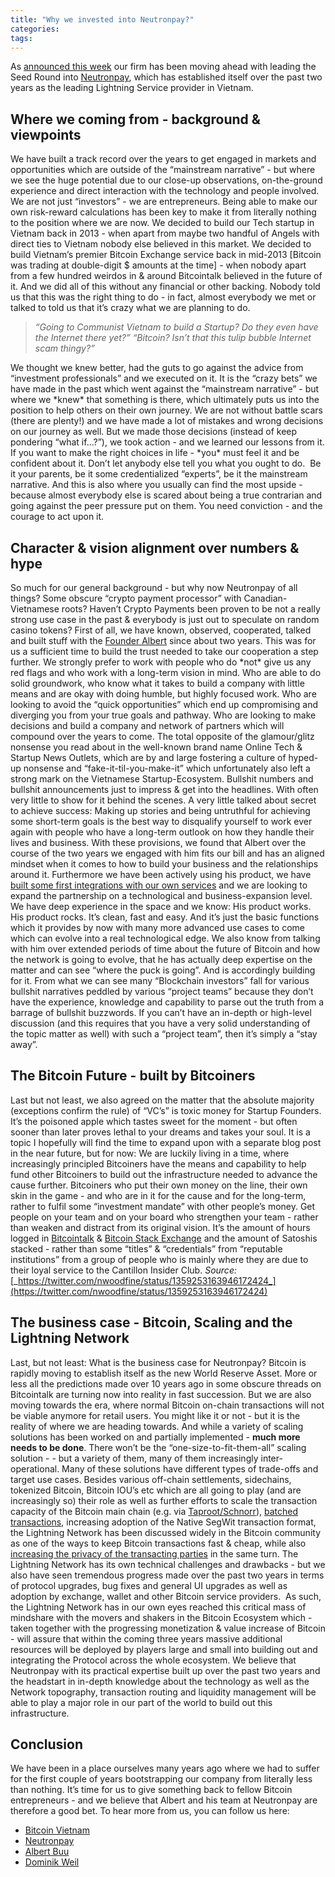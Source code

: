 ```yaml
---
title: "Why we invested into Neutronpay?"
categories:
tags:
---
```

As [announced this week](https://news.bitcoinvn.io/bitcoinvn-leading-seed-funding-round-in-neutronpay/?lang=en) our firm has been moving ahead with leading the Seed Round into [Neutronpay](https://neutronpay.com), which has established itself over the past two years as the leading Lightning Service provider in Vietnam.

**Where we coming from - background & viewpoints**
--------------------------------------------------

We have built a track record over the years to get engaged in markets and opportunities which are outside of the “mainstream narrative” - but where we see the huge potential due to our close-up observations, on-the-ground experience and direct interaction with the technology and people involved. We are not just “investors” - we are entrepreneurs. Being able to make our own risk-reward calculations has been key to make it from literally nothing to the position where we are now. We decided to build our Tech startup in Vietnam back in 2013 - when apart from maybe two handful of Angels with direct ties to Vietnam nobody else believed in this market. We decided to build Vietnam’s premier Bitcoin Exchange service back in mid-2013 \[Bitcoin was trading at double-digit $ amounts at the time\] - when nobody apart from a few hundred weirdos in & around Bitcointalk believed in the future of it. And we did all of this without any financial or other backing. Nobody told us that this was the right thing to do - in fact, almost everybody we met or talked to told us that it’s crazy what we are planning to do.

> _“Going to Communist Vietnam to build a Startup? Do they even have the Internet there yet?”_ _“Bitcoin? Isn’t that this tulip bubble Internet scam thingy?”_

We thought we knew better, had the guts to go against the advice from “investment professionals” and we executed on it. It is the “crazy bets” we have made in the past which went against the “mainstream narrative” - but where we \*knew\* that something is there, which ultimately puts us into the position to help others on their own journey. We are not without battle scars (there are plenty!) and we have made a lot of mistakes and wrong decisions on our journey as well. But we made those decisions (instead of keep pondering “what if…?”), we took action - and we learned our lessons from it. If you want to make the right choices in life - \*you\* must feel it and be confident about it. Don’t let anybody else tell you what you ought to do.  Be it your parents, be it some credentialized “experts”, be it the mainstream narrative. And this is also where you usually can find the most upside - because almost everybody else is scared about being a true contrarian and going against the peer pressure put on them. You need conviction - and the courage to act upon it.

**Character & vision alignment over numbers & hype**
----------------------------------------------------

So much for our general background - but why now Neutronpay of all things? Some obscure “crypto payment processor” with Canadian-Vietnamese roots? Haven’t Crypto Payments been proven to be not a really strong use case in the past & everybody is just out to speculate on random casino tokens? First of all, we have known, observed, cooperated, talked and built stuff with the [Founder Albert](https://www.twitter.com/subnetmask) since about two years. This was for us a sufficient time to build the trust needed to take our cooperation a step further. We strongly prefer to work with people who do \*not\* give us any red flags and who work with a long-term vision in mind. Who are able to do solid groundwork, who know what it takes to build a company with little means and are okay with doing humble, but highly focused work. Who are looking to avoid the “quick opportunities” which end up compromising and diverging you from your true goals and pathway. Who are looking to make decisions and build a company and network of partners which will compound over the years to come. The total opposite of the glamour/glitz nonsense you read about in the well-known brand name Online Tech & Startup News Outlets, which are by and large fostering a culture of hyped-up nonsense and “fake-it-til-you-make-it” which unfortunately also left a strong mark on the Vietnamese Startup-Ecosystem. Bullshit numbers and bullshit announcements just to impress & get into the headlines. With often very little to show for it behind the scenes. A very little talked about secret to achieve success: Making up stories and being untruthful for achieving some short-term goals is the best way to disqualify yourself to work ever again with people who have a long-term outlook on how they handle their lives and business. With these provisions, we found that Albert over the course of the two years we engaged with him fits our bill and has an aligned mindset when it comes to how to build your business and the relationships around it. Furthermore we have been actively using his product, we have [built some first integrations with our own services](https://news.bitcoinvn.io/bitcoinvn-shop-accepts-lightning-payments/?lang=en) and we are looking to expand the partnership on a technological and business-expansion level. We have deep experience in the space and we know: His product works.  His product rocks. It’s clean, fast and easy. And it’s just the basic functions which it provides by now with many more advanced use cases to come which can evolve into a real technological edge. We also know from talking with him over extended periods of time about the future of Bitcoin and how the network is going to evolve, that he has actually deep expertise on the matter and can see “where the puck is going”. And is accordingly building for it. From what we can see many “Blockchain investors” fall for various bullshit narratives peddled by various “project teams” because they don’t have the experience, knowledge and capability to parse out the truth from a barrage of bullshit buzzwords. If you can’t have an in-depth or high-level discussion (and this requires that you have a very solid understanding of the topic matter as well) with such a “project team”, then it’s simply a “stay away”.

**The Bitcoin Future - built by Bitcoiners** 
---------------------------------------------

Last but not least, we also agreed on the matter that the absolute majority (exceptions confirm the rule) of “VC’s” is toxic money for Startup Founders. It’s the poisoned apple which tastes sweet for the moment - but often sooner than later proves lethal to your dreams and takes your soul. It is a topic I hopefully will find the time to expand upon with a separate blog post in the near future, but for now: We are luckily living in a time, where increasingly principled Bitcoiners have the means and capability to help fund other Bitcoiners to build out the infrastructure needed to advance the cause further. Bitcoiners who put their own money on the line, their own skin in the game - and who are in it for the cause and for the long-term, rather to fulfil some “investment mandate” with other people’s money. Get people on your team and on your board who strengthen your team - rather than weaken and distract from its original vision. It’s the amount of hours logged in [Bitcointalk](https://bitcointalk.org/) & [Bitcoin Stack Exchange](https://bitcoin.stackexchange.com/) and the amount of Satoshis stacked - rather than some “titles” & “credentials” from “reputable institutions” from a group of people who is mainly where they are due to their loyal service to the Cantillon Insider Club. _Source:_  [_https://twitter.com/nwoodfine/status/1359253163946172424_](https://twitter.com/nwoodfine/status/1359253163946172424)

**The business case - Bitcoin, Scaling and the Lightning Network**
------------------------------------------------------------------

Last, but not least: What is the business case for Neutronpay? Bitcoin is rapidly moving to establish itself as the new World Reserve Asset. More or less all the predictions made over 10 years ago in some obscure threads on Bitcointalk are turning now into reality in fast succession. But we are also moving towards the era, where normal Bitcoin on-chain transactions will not be viable anymore for retail users. You might like it or not - but it is the reality of where we are heading towards. And while a variety of scaling solutions has been worked on and partially implemented - **much more needs to be done**. There won’t be the “one-size-to-fit-them-all” scaling solution - - but a variety of them, many of them increasingly inter-operational. Many of these solutions have different types of trade-offs and target use cases. Besides various off-chain settlements, sidechains, tokenized Bitcoin, Bitcoin IOU’s etc which are all going to play (and are increasingly so) their role as well as further efforts to scale the transaction capacity of the Bitcoin main chain (e.g. via [Taproot/Schnorr](https://bitcoinmagazine.com/articles/taproot-coming-what-it-and-how-it-will-benefit-bitcoin)), [batched transactions](https://blog.vbtc.exchange/2021/batched-segwit-withdrawals-tutorial-5), increasing adoption of the Native SegWit transaction format, the Lightning Network has been discussed widely in the Bitcoin community as one of the ways to keep Bitcoin transactions fast & cheap, while also [increasing the privacy of the transacting parties](https://bitcoinmagazine.com/articles/how-the-lightning-network-layers-privacy-on-top-of-bitcoin-1482183775) in the same turn. The Lightning Network has its own technical challenges and drawbacks - but we also have seen tremendous progress made over the past two years in terms of protocol upgrades, bug fixes and general UI upgrades as well as adoption by exchange, wallet and other Bitcoin service providers.  As such, the Lightning Network has in our own eyes reached this critical mass of mindshare with the movers and shakers in the Bitcoin Ecosystem which - taken together with the progressing monetization & value increase of Bitcoin - will assure that within the coming three years massive additional resources will be deployed by players large and small into building out and integrating the Protocol across the whole ecosystem. We believe that Neutronpay with its practical expertise built up over the past two years and the headstart in in-depth knowledge about the technology as well as the Network topography, transaction routing and liquidity management will be able to play a major role in our part of the world to build out this infrastructure.

**Conclusion**
--------------

We have been in a place ourselves many years ago where we had to suffer for the first couple of years bootstrapping our company from literally less than nothing. It’s time for us to give something back to fellow Bitcoin entrepreneurs - and we believe that Albert and his team at Neutronpay are therefore a good bet. To hear more from us, you can follow us here:

*   [Bitcoin Vietnam](https://www.twitter.com/Bitcoin_Vietnam)
*   [Neutronpay](https://www.twitter.com/neutronpay)
*   [Albert Buu](https://twitter.com/subnetmask)
*   [Dominik Weil](https://www.twitter.com/dominikweil)